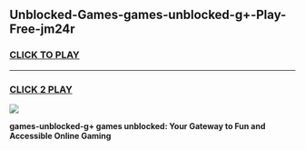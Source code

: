 
## Unblocked-Games-games-unblocked-g+-Play-Free-jm24r
<h3>
<a href="https://premium76.site?title=games-unblocked-g+&ref=20A">CLICK TO PLAY</a></h3>
<hr>

<h3>
<a href="https://premium76.site?title=games-unblocked-g+&ref=20A">CLICK 2 PLAY</a>
  
</h3>

<a href="https://premium76.site?title=games-unblocked-g+&ref=20A"><img src="https://clearcache.store/games.png"></a>


**games-unblocked-g+ games unblocked: Your Gateway to Fun and Accessible Online Gaming**
